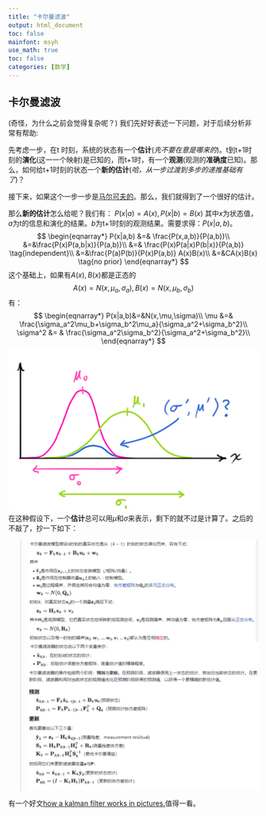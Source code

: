 ```yaml
---
title: "卡尔曼滤波"
output: html_document
toc: false
mainfont: msyh
use_math: true
toc: false
categories: [数学]
---
```

<meta http-equiv='Content-Type' content='text/html; charset=utf-8' />

## 卡尔曼滤波
(奇怪，为什么之前会觉得复杂呢？)
我们先好好表述一下问题，对于后续分析非常有帮助:

先考虑一步，在t 时刻，系统的状态有一个**估计**(*先不要在意是哪来的*)。t到t+1时刻的**演化**(这一一个映射)是已知的，而t+1时，有一个**观测**(观测的**准确度**已知)。那么，如何给t+1时刻的状态一个**新的估计**(*哈，从一步过渡到多步的递推基础有了*)？

接下来，如果这个一步一步是<u>马尔可夫的</u>。那么，我们就得到了一个很好的估计。

那么**新的估计**怎么给呢？我们有：
$P(x | a) = A(x), P(x | b) = B(x)$
其中$x$为状态值，$a$为t的信息和演化的结果。$b$为t+1时刻的观测结果。需要求得：$P(x|a,b)$。
$$
\begin{eqnarray*}
P(x|a,b) &=& \frac{P(x,a,b)}{P(a,b)}\\
&=&\frac{P(x)P(a,b|x)}{P(a,b)}\\
&=& \frac{P(x)P(a|x)P(b|x)}{P(a,b)} \tag{independent}\\
&=&\frac{P(a)P(b)}{P(x)P(a,b)} A(x)B(x)\\
&=&CA(x)B(x) \tag{no prior}
\end{eqnarray*}
$$
这个基础上，如果有$A(x),B(x)$都是正态的$$A(x)=N(x,\mu_a,\sigma_a) , B(x) = N(x,\mu_b,\sigma_b)$$有：
$$
\begin{eqnarray*}
P(x|a,b)&=&N(x,\mu,\sigma)\\
\mu &=& \frac{\sigma_a^2\mu_b+\sigma_b^2\mu_a}{\sigma_a^2+\sigma_b^2}\\
\sigma^2 &= & \frac{\sigma_a^2\sigma_b^2}{\sigma_a^2+\sigma_b^2}\\
\end{eqnarray*}
$$
![normal_supperpose](./img/normal_sup.png)
在这种假设下，一个**估计**总可以用$\mu$和$\sigma$来表示，剩下的就不过是计算了。之后的不敲了，抄一下如下：
> ![kalman_from_wiki](./img/kalman_from_wiki.png)

有一个好文[how a kalman filter works in pictures.](https://www.bzarg.com/p/how-a-kalman-filter-works-in-pictures/)值得一看。
